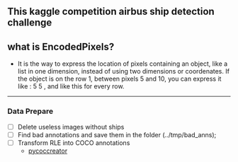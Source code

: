 ## This kaggle competition airbus ship detection challenge

## what is EncodedPixels?

* It is the way to express the location of pixels containing an object, like a list in one dimension, instead of using two dimensions or coordenates.
If the object is on the row 1, between pixels 5 and 10, you can express it like : 5 5 , and like this for every row.

-----------
### Data Prepare

- [ ] Delete useless images without ships
- [ ] Find bad annotations and save them in the folder (../tmp/bad_anns);
- [ ] Transform RLE into COCO annotations
    + [pycoccreator](https://github.com/waspinator/pycococreator "Title")